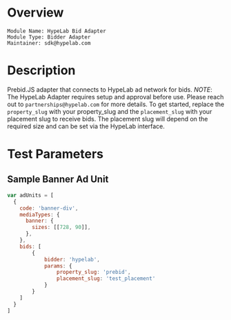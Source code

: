 # Overview

```
Module Name: HypeLab Bid Adapter
Module Type: Bidder Adapter
Maintainer: sdk@hypelab.com
```

# Description

Prebid.JS adapter that connects to HypeLab ad network for bids.
*NOTE*: The HypeLab Adapter requires setup and approval before use. Please reach out to `partnerships@hypelab.com` for more details. To get started, replace the `property_slug` with your property_slug and the `placement_slug` with your placement slug to receive bids. The placement slug will depend on the required size and can be set via the HypeLab interface.

# Test Parameters

## Sample Banner Ad Unit

```js
var adUnits = [
  {
    code: 'banner-div',
    mediaTypes: {
      banner: {
        sizes: [[728, 90]],
      },
    },
    bids: [
        {
            bidder: 'hypelab',
            params: {
                property_slug: 'prebid',
                placement_slug: 'test_placement'
            }
        }
    ]
  }
]
```
